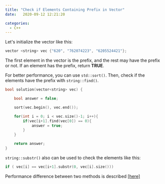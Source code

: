 ```yaml
---
title: "Check if Elements Containing Prefix in Vector"
date:   2020-09-12 12:21:20

categories:
  - C++
---
```


Let's initialize the vector like this:

```cpp
vector <string> vec {"620", "762074223", "6205524421"};
```

The first element in the vector is the prefix, and the rest may have the prefix or not. If an element has the prefix, return **TRUE**.

For better performance, you can use `std::sort()`. Then, check if the elements have the prefix with `string::find()`.

```cpp
bool solution(vector<string> vec) {

    bool answer = false;

    sort(vec.begin(), vec.end());

    for(int i = 0; i < vec.size()-1; i++){
        if(vec[i+1].find(vec[0]) == 0){
            answer = true;
        }
    }

    return answer;
}
```

`string::substr()` also can be used to check the elements like this:

```cpp
if ( vec[i] == vec[i+1].substr(0, vec[i].size()))
```

Performance difference between two methods is described [[here]](https://stackoverflow.com/questions/12388713/performance-look-for-a-substring-substr-vs-find)